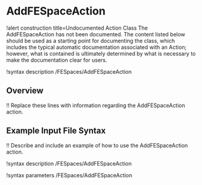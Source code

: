 # AddFESpaceAction

!alert construction title=Undocumented Action Class
The AddFESpaceAction has not been documented. The content listed below should be used as a starting point for
documenting the class, which includes the typical automatic documentation associated with an Action;
however, what is contained is ultimately determined by what is necessary to make the documentation
clear for users.

!syntax description /FESpaces/AddFESpaceAction

## Overview

!! Replace these lines with information regarding the AddFESpaceAction action.

## Example Input File Syntax

!! Describe and include an example of how to use the AddFESpaceAction action.

!syntax description /FESpaces/AddFESpaceAction

!syntax parameters /FESpaces/AddFESpaceAction
